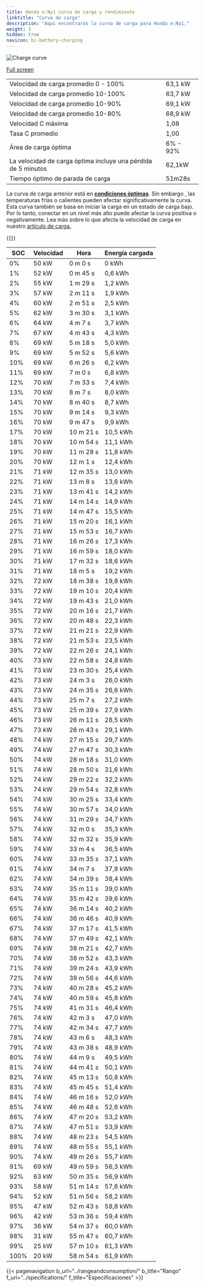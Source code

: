```yaml
---
title: Honda e:Ny1 curva de carga y rendimiento
linktitle: "Curva de carga"
description: "Aquí encontrarás la curva de carga para Honda e:Ny1."
weight: 3
hidden: true
navicon: bi-battery-charging
---
```

<!-- markdownlint-disable MD033 -->
<img src="/images/models/honda/e_ny1/e_ny1/chargingcurve.svg" alt="Charge curve" class="img-fluid">

[Full screen](/images/models/honda/e_ny1/e_ny1/chargingcurve.svg)


<table class="table table-striped border">
<tbody>
<tr>
<td>Velocidad de carga promedio 0 - 100%</td><td>63,1 kW</td>
</tr>
<tr>
<td>Velocidad de carga promedio 10-100%</td><td>63,7 kW</td>
</tr>
<tr>
<td>Velocidad de carga promedio 10-90%</td><td>69,1 kW</td>
</tr>
<tr>
<td>Velocidad de carga promedio 10-80%</td><td>68,9 kW</td>
</tr>
<tr>
<td>Velocidad C máxima</td><td>1,08</td>
</tr>
<tr>
<td>Tasa C promedio</td><td>1,00</td>
</tr>
<tr>
<td>Área de carga óptima</td><td>6% - 92%</td>
</tr>
<tr>
<td>La velocidad de carga óptima incluye una pérdida de 5 minutos</td><td>62,1kW</td>
</tr>
<tr>
<td>Tiempo óptimo de parada de carga</td><td>51m28s</td>
</tr>
</tbody>
</table>


La curva de carga anterior está en **[condiciones óptimas](../../../../../technology/battery/charging/#temperatura)**. Sin embargo , las temperaturas frías o calientes pueden afectar significativamente la curva. Esta curva también se basa en iniciar la carga en un estado de carga bajo. Por lo tanto, conectar en un nivel más alto puede afectar la curva positiva o negativamente. Lea más sobre lo que afecta la velocidad de carga en nuestro [artículo de carga.](../../../../../technology/battery/charging/)


{{<evkxdisplayaddarticle />}}
<table class="table table-striped border">
<thead>
<tr><th>SOC</th><th>Velocidad</th><th>Hora</th><th>Energía cargada</th></tr>
</thead>
<tbody>
<tr>
<td>0%</td><td>50 kW</td><td> 0 m 0 s </td><td>0 kWh </td>
</tr>
<tr>
<td>1%</td><td>52 kW</td><td> 0 m 45 s </td><td>0,6 kWh </td>
</tr>
<tr>
<td>2%</td><td>55 kW</td><td> 1 m 29 s </td><td>1,2 kWh </td>
</tr>
<tr>
<td>3%</td><td>57 kW</td><td> 2 m 11 s </td><td>1,9 kWh </td>
</tr>
<tr>
<td>4%</td><td>60 kW</td><td> 2 m 51 s </td><td>2,5 kWh </td>
</tr>
<tr>
<td>5%</td><td>62 kW</td><td> 3 m 30 s </td><td>3,1 kWh </td>
</tr>
<tr>
<td>6%</td><td>64 kW</td><td> 4 m 7 s </td><td>3,7 kWh </td>
</tr>
<tr>
<td>7%</td><td>67 kW</td><td> 4 m 43 s </td><td>4,3 kWh </td>
</tr>
<tr>
<td>8%</td><td>69 kW</td><td> 5 m 18 s </td><td>5,0 kWh </td>
</tr>
<tr>
<td>9%</td><td>69 kW</td><td> 5 m 52 s </td><td>5,6 kWh </td>
</tr>
<tr>
<td>10%</td><td>69 kW</td><td> 6 m 26 s </td><td>6,2 kWh </td>
</tr>
<tr>
<td>11%</td><td>69 kW</td><td> 7 m 0 s </td><td>6,8 kWh </td>
</tr>
<tr>
<td>12%</td><td>70 kW</td><td> 7 m 33 s </td><td>7,4 kWh </td>
</tr>
<tr>
<td>13%</td><td>70 kW</td><td> 8 m 7 s </td><td>8,0 kWh </td>
</tr>
<tr>
<td>14%</td><td>70 kW</td><td> 8 m 40 s </td><td>8,7 kWh </td>
</tr>
<tr>
<td>15%</td><td>70 kW</td><td> 9 m 14 s </td><td>9,3 kWh </td>
</tr>
<tr>
<td>16%</td><td>70 kW</td><td> 9 m 47 s </td><td>9,9 kWh </td>
</tr>
<tr>
<td>17%</td><td>70 kW</td><td> 10 m 21 s </td><td>10,5 kWh </td>
</tr>
<tr>
<td>18%</td><td>70 kW</td><td> 10 m 54 s </td><td>11,1 kWh </td>
</tr>
<tr>
<td>19%</td><td>70 kW</td><td> 11 m 28 s </td><td>11,8 kWh </td>
</tr>
<tr>
<td>20%</td><td>70 kW</td><td> 12 m 1 s </td><td>12,4 kWh </td>
</tr>
<tr>
<td>21%</td><td>71 kW</td><td> 12 m 35 s </td><td>13,0 kWh </td>
</tr>
<tr>
<td>22%</td><td>71 kW</td><td> 13 m 8 s </td><td>13,6 kWh </td>
</tr>
<tr>
<td>23%</td><td>71 kW</td><td> 13 m 41 s </td><td>14,2 kWh </td>
</tr>
<tr>
<td>24%</td><td>71 kW</td><td> 14 m 14 s </td><td>14,9 kWh </td>
</tr>
<tr>
<td>25%</td><td>71 kW</td><td> 14 m 47 s </td><td>15,5 kWh </td>
</tr>
<tr>
<td>26%</td><td>71 kW</td><td> 15 m 20 s </td><td>16,1 kWh </td>
</tr>
<tr>
<td>27%</td><td>71 kW</td><td> 15 m 53 s </td><td>16,7 kWh </td>
</tr>
<tr>
<td>28%</td><td>71 kW</td><td> 16 m 26 s </td><td>17,3 kWh </td>
</tr>
<tr>
<td>29%</td><td>71 kW</td><td> 16 m 59 s </td><td>18,0 kWh </td>
</tr>
<tr>
<td>30%</td><td>71 kW</td><td> 17 m 32 s </td><td>18,6 kWh </td>
</tr>
<tr>
<td>31%</td><td>71 kW</td><td> 18 m 5 s </td><td>19,2 kWh </td>
</tr>
<tr>
<td>32%</td><td>72 kW</td><td> 18 m 38 s </td><td>19,8 kWh </td>
</tr>
<tr>
<td>33%</td><td>72 kW</td><td> 19 m 10 s </td><td>20,4 kWh </td>
</tr>
<tr>
<td>34%</td><td>72 kW</td><td> 19 m 43 s </td><td>21,0 kWh </td>
</tr>
<tr>
<td>35%</td><td>72 kW</td><td> 20 m 16 s </td><td>21,7 kWh </td>
</tr>
<tr>
<td>36%</td><td>72 kW</td><td> 20 m 48 s </td><td>22,3 kWh </td>
</tr>
<tr>
<td>37%</td><td>72 kW</td><td> 21 m 21 s </td><td>22,9 kWh </td>
</tr>
<tr>
<td>38%</td><td>72 kW</td><td> 21 m 53 s </td><td>23,5 kWh </td>
</tr>
<tr>
<td>39%</td><td>72 kW</td><td> 22 m 26 s </td><td>24,1 kWh </td>
</tr>
<tr>
<td>40%</td><td>73 kW</td><td> 22 m 58 s </td><td>24,8 kWh </td>
</tr>
<tr>
<td>41%</td><td>73 kW</td><td> 23 m 30 s </td><td>25,4 kWh </td>
</tr>
<tr>
<td>42%</td><td>73 kW</td><td> 24 m 3 s </td><td>26,0 kWh </td>
</tr>
<tr>
<td>43%</td><td>73 kW</td><td> 24 m 35 s </td><td>26,6 kWh </td>
</tr>
<tr>
<td>44%</td><td>73 kW</td><td> 25 m 7 s </td><td>27,2 kWh </td>
</tr>
<tr>
<td>45%</td><td>73 kW</td><td> 25 m 39 s </td><td>27,9 kWh </td>
</tr>
<tr>
<td>46%</td><td>73 kW</td><td> 26 m 11 s </td><td>28,5 kWh </td>
</tr>
<tr>
<td>47%</td><td>73 kW</td><td> 26 m 43 s </td><td>29,1 kWh </td>
</tr>
<tr>
<td>48%</td><td>74 kW</td><td> 27 m 15 s </td><td>29,7 kWh </td>
</tr>
<tr>
<td>49%</td><td>74 kW</td><td> 27 m 47 s </td><td>30,3 kWh </td>
</tr>
<tr>
<td>50%</td><td>74 kW</td><td> 28 m 18 s </td><td>31,0 kWh </td>
</tr>
<tr>
<td>51%</td><td>74 kW</td><td> 28 m 50 s </td><td>31,6 kWh </td>
</tr>
<tr>
<td>52%</td><td>74 kW</td><td> 29 m 22 s </td><td>32,2 kWh </td>
</tr>
<tr>
<td>53%</td><td>74 kW</td><td> 29 m 54 s </td><td>32,8 kWh </td>
</tr>
<tr>
<td>54%</td><td>74 kW</td><td> 30 m 25 s </td><td>33,4 kWh </td>
</tr>
<tr>
<td>55%</td><td>74 kW</td><td> 30 m 57 s </td><td>34,0 kWh </td>
</tr>
<tr>
<td>56%</td><td>74 kW</td><td> 31 m 29 s </td><td>34,7 kWh </td>
</tr>
<tr>
<td>57%</td><td>74 kW</td><td> 32 m 0 s </td><td>35,3 kWh </td>
</tr>
<tr>
<td>58%</td><td>74 kW</td><td> 32 m 32 s </td><td>35,9 kWh </td>
</tr>
<tr>
<td>59%</td><td>74 kW</td><td> 33 m 4 s </td><td>36,5 kWh </td>
</tr>
<tr>
<td>60%</td><td>74 kW</td><td> 33 m 35 s </td><td>37,1 kWh </td>
</tr>
<tr>
<td>61%</td><td>74 kW</td><td> 34 m 7 s </td><td>37,8 kWh </td>
</tr>
<tr>
<td>62%</td><td>74 kW</td><td> 34 m 39 s </td><td>38,4 kWh </td>
</tr>
<tr>
<td>63%</td><td>74 kW</td><td> 35 m 11 s </td><td>39,0 kWh </td>
</tr>
<tr>
<td>64%</td><td>74 kW</td><td> 35 m 42 s </td><td>39,6 kWh </td>
</tr>
<tr>
<td>65%</td><td>74 kW</td><td> 36 m 14 s </td><td>40,2 kWh </td>
</tr>
<tr>
<td>66%</td><td>74 kW</td><td> 36 m 46 s </td><td>40,9 kWh </td>
</tr>
<tr>
<td>67%</td><td>74 kW</td><td> 37 m 17 s </td><td>41,5 kWh </td>
</tr>
<tr>
<td>68%</td><td>74 kW</td><td> 37 m 49 s </td><td>42,1 kWh </td>
</tr>
<tr>
<td>69%</td><td>74 kW</td><td> 38 m 21 s </td><td>42,7 kWh </td>
</tr>
<tr>
<td>70%</td><td>74 kW</td><td> 38 m 52 s </td><td>43,3 kWh </td>
</tr>
<tr>
<td>71%</td><td>74 kW</td><td> 39 m 24 s </td><td>43,9 kWh </td>
</tr>
<tr>
<td>72%</td><td>74 kW</td><td> 39 m 56 s </td><td>44,6 kWh </td>
</tr>
<tr>
<td>73%</td><td>74 kW</td><td> 40 m 28 s </td><td>45,2 kWh </td>
</tr>
<tr>
<td>74%</td><td>74 kW</td><td> 40 m 59 s </td><td>45,8 kWh </td>
</tr>
<tr>
<td>75%</td><td>74 kW</td><td> 41 m 31 s </td><td>46,4 kWh </td>
</tr>
<tr>
<td>76%</td><td>74 kW</td><td> 42 m 3 s </td><td>47,0 kWh </td>
</tr>
<tr>
<td>77%</td><td>74 kW</td><td> 42 m 34 s </td><td>47,7 kWh </td>
</tr>
<tr>
<td>78%</td><td>74 kW</td><td> 43 m 6 s </td><td>48,3 kWh </td>
</tr>
<tr>
<td>79%</td><td>74 kW</td><td> 43 m 38 s </td><td>48,9 kWh </td>
</tr>
<tr>
<td>80%</td><td>74 kW</td><td> 44 m 9 s </td><td>49,5 kWh </td>
</tr>
<tr>
<td>81%</td><td>74 kW</td><td> 44 m 41 s </td><td>50,1 kWh </td>
</tr>
<tr>
<td>82%</td><td>74 kW</td><td> 45 m 13 s </td><td>50,8 kWh </td>
</tr>
<tr>
<td>83%</td><td>74 kW</td><td> 45 m 45 s </td><td>51,4 kWh </td>
</tr>
<tr>
<td>84%</td><td>74 kW</td><td> 46 m 16 s </td><td>52,0 kWh </td>
</tr>
<tr>
<td>85%</td><td>74 kW</td><td> 46 m 48 s </td><td>52,6 kWh </td>
</tr>
<tr>
<td>86%</td><td>74 kW</td><td> 47 m 20 s </td><td>53,2 kWh </td>
</tr>
<tr>
<td>87%</td><td>74 kW</td><td> 47 m 51 s </td><td>53,9 kWh </td>
</tr>
<tr>
<td>88%</td><td>74 kW</td><td> 48 m 23 s </td><td>54,5 kWh </td>
</tr>
<tr>
<td>89%</td><td>74 kW</td><td> 48 m 55 s </td><td>55,1 kWh </td>
</tr>
<tr>
<td>90%</td><td>74 kW</td><td> 49 m 26 s </td><td>55,7 kWh </td>
</tr>
<tr>
<td>91%</td><td>69 kW</td><td> 49 m 59 s </td><td>56,3 kWh </td>
</tr>
<tr>
<td>92%</td><td>63 kW</td><td> 50 m 35 s </td><td>56,9 kWh </td>
</tr>
<tr>
<td>93%</td><td>58 kW</td><td> 51 m 14 s </td><td>57,6 kWh </td>
</tr>
<tr>
<td>94%</td><td>52 kW</td><td> 51 m 56 s </td><td>58,2 kWh </td>
</tr>
<tr>
<td>95%</td><td>47 kW</td><td> 52 m 43 s </td><td>58,8 kWh </td>
</tr>
<tr>
<td>96%</td><td>42 kW</td><td> 53 m 36 s </td><td>59,4 kWh </td>
</tr>
<tr>
<td>97%</td><td>36 kW</td><td> 54 m 37 s </td><td>60,0 kWh </td>
</tr>
<tr>
<td>98%</td><td>31 kW</td><td> 55 m 47 s </td><td>60,7 kWh </td>
</tr>
<tr>
<td>99%</td><td>25 kW</td><td> 57 m 10 s </td><td>61,3 kWh </td>
</tr>
<tr>
<td>100%</td><td>20 kW</td><td> 58 m 54 s </td><td>61,9 kWh </td>
</tr>
</tbody>
</table>


{{< pagenavigation b_url="../rangeandconsumption/" b_title="Rango" f_url="../specifications/" f_title="Especificaciones" >}}
